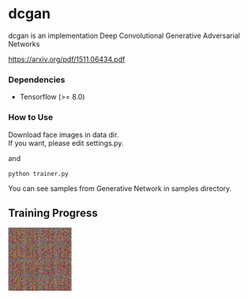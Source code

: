 # dcgan #

dcgan is an implementation Deep Convolutional Generative Adversarial Networks

https://arxiv.org/pdf/1511.06434.pdf

### Dependencies ###

- Tensorflow (>= 8.0)

### How to Use ###

Download face images in data dir.  
If you want, please edit settings.py.

and

```
python trainer.py
```

You can see samples from Generative Network in samples directory.

## Training Progress ##

![top-page](4216261720-anime.gif)
